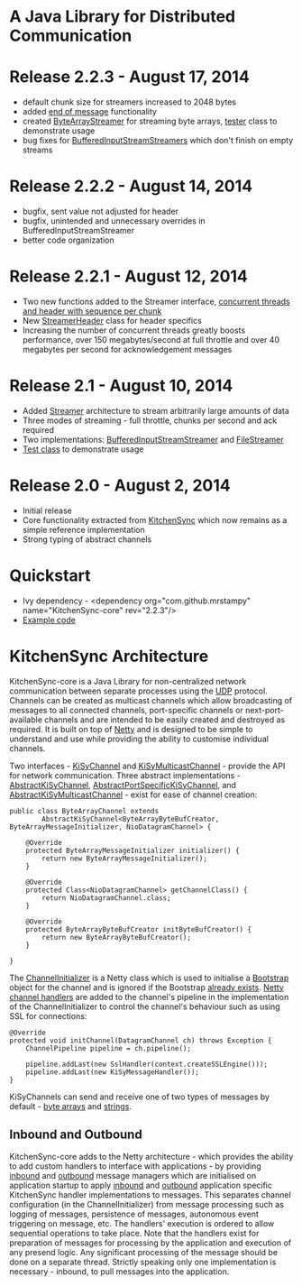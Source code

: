 # A Java Library for Distributed Communication

# Release 2.2.3 - August 17, 2014

* default chunk size for streamers increased to 2048 bytes
* added [end of message](https://github.com/mrstampy/KitchenSync-core/blob/master/KitchenSync-core/src/com/github/mrstampy/kitchensync/stream/EndOfMessageRegister.java) functionality
* created [ByteArrayStreamer](https://github.com/mrstampy/KitchenSync-core/blob/master/KitchenSync-core/src/com/github/mrstampy/kitchensync/stream/ByteArrayStreamer.java) for streaming byte arrays, [tester](https://github.com/mrstampy/KitchenSync-core/blob/master/KitchenSync-core/test/com/github/mrstampy/kitchensync/test/stream/ByteArrayStreamerTester.java) class to demonstrate usage
* bug fixes for [BufferedInputStreamStreamers](https://github.com/mrstampy/KitchenSync-core/blob/master/KitchenSync-core/src/com/github/mrstampy/kitchensync/stream/BufferedInputStreamStreamer.java) which don't finish on empty streams

# Release 2.2.2 - August 14, 2014

* bugfix, sent value not adjusted for header
* bugfix, unintended and unnecessary overrides in BufferedInputStreamStreamer
* better code organization

# Release 2.2.1 - August 12, 2014

* Two new functions added to the Streamer interface, [concurrent threads and header with sequence per chunk](https://github.com/mrstampy/KitchenSync-core/blob/master/KitchenSync-core/src/com/github/mrstampy/kitchensync/stream/Streamer.java)
* New [StreamerHeader](https://github.com/mrstampy/KitchenSync-core/blob/master/KitchenSync-core/src/com/github/mrstampy/kitchensync/stream/StreamerHeader.java) class for header specifics
* Increasing the number of concurrent threads greatly boosts performance, over 150 megabytes/second at full throttle and over 40 megabytes per second for acknowledgement messages

# Release 2.1 - August 10, 2014

* Added [Streamer](https://github.com/mrstampy/KitchenSync-core/blob/master/KitchenSync-core/src/com/github/mrstampy/kitchensync/stream/Streamer.java) architecture to stream arbitrarily large amounts of data
* Three modes of streaming - full throttle, chunks per second and ack required
* Two implementations: [BufferedInputStreamStreamer](https://github.com/mrstampy/KitchenSync-core/blob/master/KitchenSync-core/src/com/github/mrstampy/kitchensync/stream/BufferedInputStreamStreamer.java) and [FileStreamer](https://github.com/mrstampy/KitchenSync-core/blob/master/KitchenSync-core/src/com/github/mrstampy/kitchensync/stream/FileStreamer.java)
* [Test class](https://github.com/mrstampy/KitchenSync-core/blob/master/KitchenSync-core/test/com/github/mrstampy/kitchensync/test/stream/StreamerTester.java) to demonstrate usage

# Release 2.0 - August 2, 2014

* Initial release
* Core functionality extracted from [KitchenSync](https://github.com/mrstampy/KitchenSync) which now remains as a simple reference implementation
* Strong typing of abstract channels

# Quickstart

* Ivy dependency - &lt;dependency org="com.github.mrstampy" name="KitchenSync-core" rev="2.2.3"/&gt;
* [Example code](https://github.com/mrstampy/KitchenSync-core/tree/master/KitchenSync-core/test/com/github/mrstampy/kitchensync/test)

# KitchenSync Architecture

KitchenSync-core is a Java Library for non-centralized network communication between separate processes using the [UDP](http://en.wikipedia.org/wiki/User_Datagram_Protocol) protocol.  Channels can be created as multicast channels which allow broadcasting of messages to all connected channels, port-specific channels or next-port-available channels and are intended to be easily created and destroyed as required. It is built on top of [Netty](http://netty.io) and is designed to be simple to understand and use while providing the ability to customise individual channels.  

Two interfaces - [KiSyChannel](https://github.com/mrstampy/KitchenSync-core/blob/master/KitchenSync-core/src/com/github/mrstampy/kitchensync/netty/channel/KiSyChannel.java) and [KiSyMulticastChannel](https://github.com/mrstampy/KitchenSync-core/blob/master/KitchenSync-core/src/com/github/mrstampy/kitchensync/netty/channel/KiSyMulticastChannel.java) - provide the API for network communication.  Three abstract implementations - [AbstractKiSyChannel](https://github.com/mrstampy/KitchenSync-core/blob/master/KitchenSync-core/src/com/github/mrstampy/kitchensync/netty/channel/AbstractKiSyChannel.java), [AbstractPortSpecificKiSyChannel](https://github.com/mrstampy/KitchenSync-core/blob/master/KitchenSync-core/src/com/github/mrstampy/kitchensync/netty/channel/AbstractPortSpecificKiSyChannel.java), and [AbstractKiSyMulticastChannel](https://github.com/mrstampy/KitchenSync-core/blob/master/KitchenSync-core/src/com/github/mrstampy/kitchensync/netty/channel/AbstractKiSyMulticastChannel.java) - exist for ease of channel creation:

	public class ByteArrayChannel extends
			AbstractKiSyChannel<ByteArrayByteBufCreator, ByteArrayMessageInitializer, NioDatagramChannel> {
	
		@Override
		protected ByteArrayMessageInitializer initializer() {
			return new ByteArrayMessageInitializer();
		}
	
		@Override
		protected Class<NioDatagramChannel> getChannelClass() {
			return NioDatagramChannel.class;
		}
	
		@Override
		protected ByteArrayByteBufCreator initByteBufCreator() {
			return new ByteArrayByteBufCreator();
		}
	
	}

The [ChannelInitializer](http://netty.io/4.0/api/io/netty/channel/ChannelInitializer.html) is a Netty class which is used to initialise a [Bootstrap](http://netty.io/4.0/api/io/netty/bootstrap/Bootstrap.html) object for the channel and is ignored if the Bootstrap [already exists](https://github.com/mrstampy/KitchenSync-core/blob/master/KitchenSync-core/src/com/github/mrstampy/kitchensync/netty/channel/DefaultChannelRegistry.java).  [Netty channel handlers](http://netty.io/4.0/api/io/netty/channel/ChannelHandler.html) are added to the channel's pipeline in the implementation of the ChannelInitializer to control the channel's behaviour such as using SSL for connections:

	@Override
	protected void initChannel(DatagramChannel ch) throws Exception {
		ChannelPipeline pipeline = ch.pipeline();

		pipeline.addLast(new SslHandler(context.createSSLEngine()));
		pipeline.addLast(new KiSyMessageHandler());
	}

KiSyChannels can send and receive one of two types of messages by default - [byte arrays](https://github.com/mrstampy/KitchenSync-core/blob/master/KitchenSync-core/src/com/github/mrstampy/kitchensync/netty/channel/initializer/ByteArrayMessageInitializer.java) and [strings](https://github.com/mrstampy/KitchenSync-core/blob/master/KitchenSync-core/src/com/github/mrstampy/kitchensync/netty/channel/initializer/StringMessageInitializer.java).

## Inbound and Outbound

KitchenSync-core adds to the Netty architecture - which provides the ability to add custom handlers to interface with applications - by providing [inbound](https://github.com/mrstampy/KitchenSync-core/blob/master/KitchenSync-core/src/com/github/mrstampy/kitchensync/message/inbound/KiSyInboundMessageManager.java) and [outbound](https://github.com/mrstampy/KitchenSync-core/blob/master/KitchenSync-core/src/com/github/mrstampy/kitchensync/message/outbound/KiSyOutboundMessageManager.java) message managers which are initialised on application startup to apply [inbound](https://github.com/mrstampy/KitchenSync-core/blob/master/KitchenSync-core/src/com/github/mrstampy/kitchensync/message/inbound/KiSyInboundMesssageHandler.java) and [outbound](https://github.com/mrstampy/KitchenSync-core/blob/master/KitchenSync-core/src/com/github/mrstampy/kitchensync/message/outbound/KiSyOutboundMessageHandler.java) application specific KitchenSync handler implementations to messages.  This separates channel configuration (in the ChannelInitializer) from message processing such as logging of messages, persistence of messages, autonomous event triggering on message, etc.  The handlers' execution is ordered to allow sequential operations to take place.  Note that the handlers exist for preparation of messages for processing by the application and execution of any presend logic.  Any significant processing of the message should be done on a separate thread.  Strictly speaking only one implementation is necessary - inbound, to pull messages into the application.


